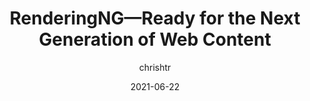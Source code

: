 ---
author: chrishtr
date: 2021-06-22
layout: post.njk
publisher: chromiumdev
tags:
  - user-agents
  - rendering
target_url: https://developer.chrome.com/blog/renderingng/
title: RenderingNG—Ready for the Next Generation of Web Content
---